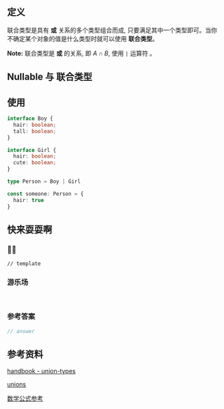 ## 定义

联合类型是具有 **或** 关系的多个类型组合而成, 只要满足其中一个类型即可。当你不确定某个对象的值是什么类型时就可以使用 **联合类型**。

**Note:** 联合类型是 **或** 的关系, 即 $A \cap B$, 使用 `|` 运算符 。

## Nullable 与 联合类型



## 使用

```ts
interface Boy {
  hair: boolean;
  tall: boolean;
}

interface Girl {
  hair: boolean;
  cute: boolean;
}

type Person = Boy | Girl

const someone: Person = {
  hair: true
}
```

## 快来耍耍啊

### 🌰🌰

<!-- 题目 -->

```
// template
```

### 游乐场

<br />

<Editor
  value='// enjoy yourself'
/>

### 参考答案

```ts
// answer
```

## 参考资料

[handbook - union-types](https://www.typescriptlang.org/docs/handbook/advanced-types.html#union-types)

[unions](https://basarat.gitbook.io/typescript/type-system/discriminated-unions)

[数学公式参考](https://latexlive.com/)
